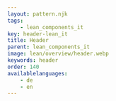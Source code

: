 ```yaml
---
layout: pattern.njk
tags: 
    - lean_components_it
key: header-lean_it
title: Header
parent: lean_components_it
image: lean/overview/header.webp
keywords: header
order: 140
availablelanguages: 
    - de
    - en
---
```

